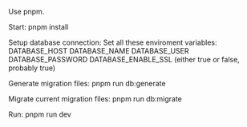 Use pnpm.


Start:
pnpm install

Setup database connection:
Set all these enviroment variables:
DATABASE_HOST
DATABASE_NAME
DATABASE_USER
DATABASE_PASSWORD
DATABASE_ENABLE_SSL (either true or false, probably true)

Generate migration files:
pnpm run db:generate

Migrate current migration files:
pnpm run db:migrate

Run:
pnpm run dev
